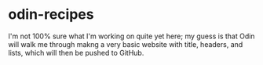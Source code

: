 # odin-recipes

I'm not 100% sure what I'm working on quite yet here; my guess is that Odin will walk me through makng a very basic website with title, headers, and lists, which will then be pushed to GitHub.